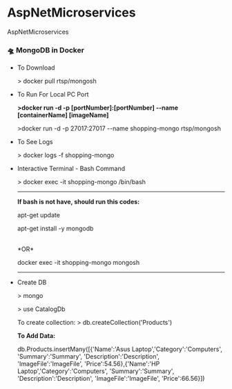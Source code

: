 # AspNetMicroservices
AspNetMicroservices
<h3>🛸 MongoDB in Docker</h3>
<ul>
<li>
To Download
<p>> docker pull rtsp/mongosh </p>
</li>
<li>
To Run For Local PC Port
<b><p>>docker run -d -p [portNumber]:[portNumber] --name [containerName] [imageName]</p></b>
<p>>docker run -d -p 27017:27017 --name shopping-mongo rtsp/mongosh</p>
</li>
<li>
To See Logs
<p>> docker logs -f shopping-mongo </p>
</li>
<li>
Interactive Terminal - Bash Command
<p>> docker exec -it shopping-mongo /bin/bash </p>
  <hr>
  <b>If bash is not have, should run this codes: </b>
    <p>apt-get update</p>
    <p>apt-get install -y mongodb</p>
  <br>*OR*</b>
  <p>docker exec -it shopping-mongo mongosh</p>
  <hr>
</li>
<li>
Create DB
<p>> mongo </p>
  <p>> use CatalogDb </p>
  <p>To create collection: > db.createCollection('Products') </p>
  <p><b>To Add Data:</b>
  <p>db.Products.insertMany([{'Name':'Asus Laptop','Category':'Computers', 'Summary':'Summary', 'Description':'Description', 'ImageFile':'ImageFile', 'Price':54.56},{'Name':'HP Laptop','Category':'Computers', 'Summary':'Summary', 'Description':'Description', 'ImageFile':'ImageFile', 'Price':66.56}])</p>
</p>
</li>
</ul>
